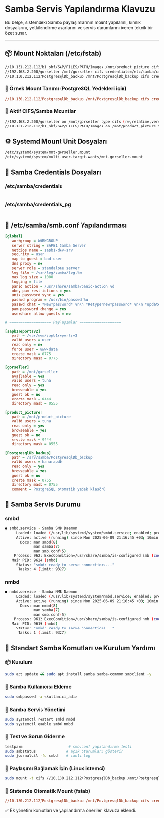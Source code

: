 # Samba Servis Yapılandırma Klavuzu

Bu belge, sistemdeki Samba paylaşımlarının mount yapılarını, kimlik dosyalarını, yetkilendirme ayarlarını ve servis durumlarını içeren teknik bir özet sunar.

---

## 📦 Mount Noktaları (/etc/fstab)

```bash
//10.131.212.112/b1_shf/SAP/FILES/PATH/Images /mnt/product_picture cifs credentials=/etc/samba/credentials,iocharset=utf8,uid=1000,gid=1000,file_mode=0775,dir_mode=0775 0 0
//192.168.2.200/gorseller /mnt/gorseller cifs credentials=/etc/samba/credentials,vers=3.0,iocharset=utf8,ro,file_mode=0444,dir_mode=0555 0 0
//10.130.212.112/PostgresqlDb_backup /mnt/PostgresqlDb_backup cifs credentials=/etc/samba/credentials_pg,iocharset=utf8,sec=ntlm 0 0
```

### 🧩 Örnek Mount Tanımı (PostgreSQL Yedekleri için)

```ini
//10.130.212.112/PostgresqlDb_backup /mnt/PostgresqlDb_backup cifs credentials=/etc/samba/credentials_pg,iocharset=utf8,uid=1000,gid=1000,file_mode=0644,dir_mode=0755 0 0
```

### 🔧 Aktif CIFS/Samba Mountlar

```bash
//192.168.2.200/gorseller on /mnt/gorseller type cifs (rw,relatime,vers=default,cache=strict,username=tuna,uid=0,noforceuid,gid=0,noforcegid,addr=192.168.2.200,file_mode=0444,dir_mode=0555,iocharset=utf8,soft,nounix,serverino,mapposix,rsize=1048576,wsize=1048576,bsize=1048576,retrans=1,echo_interval=60,actimeo=1,closetimeo=1)
//10.131.212.112/b1_shf/SAP/FILES/PATH/Images on /mnt/product_picture type cifs (rw,relatime,vers=3.1.1,cache=strict,username=tuna,uid=1000,forceuid,gid=1000,forcegid,addr=10.131.212.112,file_mode=0775,dir_mode=0775,iocharset=utf8,soft,nounix,serverino,mapposix,rsize=4194304,wsize=4194304,bsize=1048576,retrans=1,echo_interval=60,actimeo=1,closetimeo=1)
```

## ⚙️ Systemd Mount Unit Dosyaları

```bash
/etc/systemd/system/mnt-gorseller.mount
/etc/systemd/system/multi-user.target.wants/mnt-gorseller.mount
```

## 🔐 Samba Credentials Dosyaları

### /etc/samba/credentials
```ini
```

### /etc/samba/credentials_pg
```ini
```

## 🧾 /etc/samba/smb.conf Yapılandırması

```ini
[global]
   workgroup = WORKGROUP
   server string = SAPB1 Samba Server
   netbios name = sapb1-dev-srv
   security = user
   map to guest = bad user
   dns proxy = no
   server role = standalone server
   log file = /var/log/samba/log.%m
   max log size = 1000
   logging = file
   panic action = /usr/share/samba/panic-action %d
   obey pam restrictions = yes
   unix password sync = yes
   passwd program = /usr/bin/passwd %u
   passwd chat = *New*password* %n\n *Retype*new*password* %n\n *updated*
   pam password change = yes
   usershare allow guests = no

# =================== Paylaşımlar ===================

[sapb1reportsv2]
   path = /var/www/sapb1reportsv2
   valid users = user
   read only = no
   force user = www-data
   create mask = 0775
   directory mask = 0775

[gorseller]
   path = /mnt/gorseller
   available = yes
   valid users = tuna
   read only = yes
   browseable = yes
   guest ok = no
   create mask = 0444
   directory mask = 0555

[product_picture]
   path = /mnt/product_picture
   valid users = tuna
   read only = yes
   browseable = yes
   guest ok = no
   create mask = 0444
   directory mask = 0555

[PostgresqlDb_backup]
   path = /srv/samba/PostgresqlDb_backup
   valid users = hanarapdb
   read only = yes
   browseable = yes
   guest ok = no
   create mask = 0755
   directory mask = 0755
   comment = PostgreSQL otomatik yedek klasörü
```

## 📡 Samba Servis Durumu

### smbd
```bash
● smbd.service - Samba SMB Daemon
     Loaded: loaded (/usr/lib/systemd/system/smbd.service; enabled; preset: enabled)
     Active: active (running) since Mon 2025-06-09 21:16:45 +03; 10min ago
       Docs: man:smbd(8)
             man:samba(7)
             man:smb.conf(5)
    Process: 9621 ExecCondition=/usr/share/samba/is-configured smb (code=exited, status=0/SUCCESS)
   Main PID: 9624 (smbd)
     Status: "smbd: ready to serve connections..."
      Tasks: 4 (limit: 9327)
```

### nmbd
```bash
● nmbd.service - Samba NMB Daemon
     Loaded: loaded (/usr/lib/systemd/system/nmbd.service; enabled; preset: enabled)
     Active: active (running) since Mon 2025-06-09 21:16:45 +03; 10min ago
       Docs: man:nmbd(8)
             man:samba(7)
             man:smb.conf(5)
    Process: 9612 ExecCondition=/usr/share/samba/is-configured nmb (code=exited, status=0/SUCCESS)
   Main PID: 9619 (nmbd)
     Status: "nmbd: ready to serve connections..."
      Tasks: 1 (limit: 9327)
```

## 🧰 Standart Samba Komutları ve Kurulum Yardımı

### 📦 Kurulum
```bash
sudo apt update && sudo apt install samba samba-common smbclient -y
```

### 🔐 Samba Kullanıcısı Ekleme
```bash
sudo smbpasswd -a <kullanici_adi>
```

### 🔄 Samba Servis Yönetimi
```bash
sudo systemctl restart smbd nmbd
sudo systemctl enable smbd nmbd
```

### 🧪 Test ve Sorun Giderme
```bash
testparm                     # smb.conf yapılandırma testi
sudo smbstatus              # açık oturumları gösterir
sudo journalctl -fu smbd    # canlı log
```

### 🔗 Paylaşımı Bağlamak İçin (Linux istemci)
```bash
sudo mount -t cifs //10.130.212.112/PostgresqlDb_backup /mnt/PostgresqlDb_backup -o credentials=/etc/samba/credentials_pg
```

### 📁 Sistemde Otomatik Mount (fstab)
```ini
//10.130.212.112/PostgresqlDb_backup /mnt/PostgresqlDb_backup cifs credentials=/etc/samba/credentials_pg,iocharset=utf8,uid=1000,gid=1000,file_mode=0644,dir_mode=0755 0 0
```

✅ Ek yönetim komutları ve yapılandırma önerileri klavuza eklendi.
